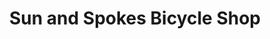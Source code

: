 ---
title: "Sun and Spokes Bicycle Shop"
url: /sierra-vista/sun-and-spokes-bicycle-shop/
shop: bicycle
---